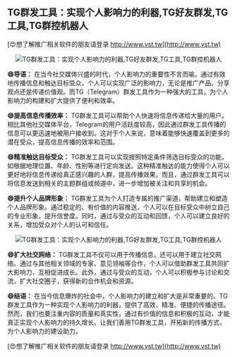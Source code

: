 ## **TG群发工具：实现个人影响力的利器,TG好友群发,TG工具,TG群控机器人**

[😍想了解推广相关软件的朋友请登录 http://www.vst.tw](http://www.vst.tw)

 <center><img src="https://vst.tw/MP4/tuiguang/png/8.png" alt="TG群发工具：实现个人影响力的利器,TG好友群发,TG工具,TG群控机器人"></center>

**😄导语：**
在当今社交媒体兴盛的时代，个人影响力的重要性不言而喻。通过有效地传播信息和触达目标受众，个人可以实现广泛的影响力，无论是推广产品、分享观点还是传递价值观。而TG（Telegram）群发工具作为一种强大的工具，为个人影响力的构建和扩大提供了便利和效率。

**😄提高信息传播效率：**
TG群发工具可以帮助个人快速将信息传递给大量的用户。相比其他社交媒体平台，Telegram的用户活跃度较高，因此通过群发工具传播的信息可以更迅速地被用户接收到。这对于个人来说，意味着能够快速覆盖到更多的潜在受众，提高信息传播的效率和范围。

**😄精准触达目标受众：**
TG群发工具可以实现按照特定条件筛选目标受众的功能，如根据地理位置、年龄、性别等进行定向发送。这种精准触达的能力使得个人可以更好地将信息传递给真正感兴趣的人群，提高传播效果。而且，通过群发工具可以将信息发送到相关的主题群组或频道中，进一步增加被关注和共享的机会。

**😄提升个人品牌形象：**
TG群发工具为个人打造专属的推广渠道，帮助建立和塑造个人品牌形象。通过稳定的、有价值的内容推送，个人可以在目标受众中树立自己的专业形象，提升信誉度。同时，通过与受众的互动和回馈，个人可以建立良好的关系，增加受众对个人的认可和信任。

 <center><img src="https://vst.tw/MP4/tuiguang/png/4.png" alt="TG群发工具：实现个人影响力的利器,TG好友群发,TG工具,TG群控机器人"></center>

**😄扩大社交网络：**
TG群发工具不仅可以用于传播信息，还可以用于建立社交网络。通过与其他相关领域的专家、意见领袖等合作，个人可以借助群发工具共同扩大影响力，互相促进成长。此外，通过与受众的互动，个人可以积极参与讨论和交流，扩大社交圈子，获得新的合作机会和资源。

**😄结语：**
在当今信息爆炸的社会中，个人影响力的建立和扩大是非常重要的。TG群发工具作为一种实现个人影响力的利器，提供了高效、精准、便捷的传播途径。然而，我们也要注重内容的质量和真实性，通过有价值的信息和积极的互动，才能真正实现个人影响力的持久增长。让我们善用TG群发工具，开拓新的传播方式，为个人影响力的建设助力。

[😍想了解推广相关软件的朋友请登录 http://www.vst.tw](http://www.vst.tw)



